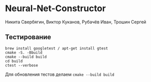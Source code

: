 # Neural-Net-Constructor

Никита Свербягин, Виктор Куканов, Рубачёв Иван, Трошин Сергей

## Тестирование

```
brew install googletest / apt-get install gtest
cmake -S. -Bbuild 
cmake --build build
cd build
ctest --verbose
```
Для обновления тестов делаем `cmake --build build`